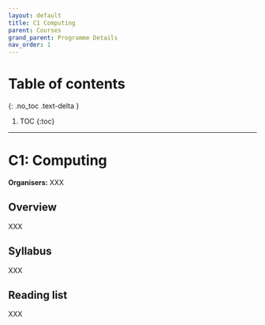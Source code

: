 ```yaml
---
layout: default
title: C1 Computing
parent: Courses
grand_parent: Programme Details
nav_order: 1
---
```


# Table of contents
{: .no_toc .text-delta }

1. TOC
{:toc}

---

# C1: Computing

**Organisers:** XXX

## Overview

XXX

## Syllabus

XXX

## Reading list

XXX